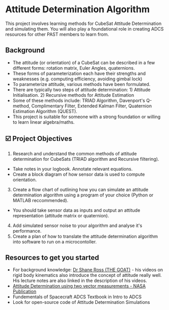 # Attitude Determination Algorithm
This project involves learning methods for CubeSat Attitude Determination and simulating them. You will also play a foundational role in creating ADCS resources for other PAST members to learn from. 

## Background
- The attitude (or orientation) of a CubeSat can be described in a few different forms: rotation matrix, Euler Angles, quaternions.
- These forms of parameterization each have their strengths and weaknesses (e.g. computing efficiency, avoiding gimbal lock)
- To parameterize attitude, various methods have been formulated.
- There are typically two steps of attitude determination: 1) Attitude Initialisation. 2) Recursive methods for Attitude Estimation
- Some of these methods include: TRIAD Algorithm, Davenport's Q-method, Complimentary Filter, Extended Kalman Filter, Quaternion Estimation Algorithm (QUEST).
- This project is suitable for someone with a strong foundation or willing to learn linear algebra/maths.
  
## ☑️ Project Objectives
1. Research and understand the common methods of attitude determination for CubeSats (TRIAD algorithm and Recursive filtering).
- Take notes in your logbook. Annotate relevant equations.
- Create a block diagram of how sensor data is used to compute orientation.
3. Create a flow chart of outlining how you can simulate an attitude determination algorithm using a program of your choice (Python or MATLAB reccommended).
- You should take sensor data as inputs and output an attitude representation (attitude matrix or quaternion).
4. Add simulated sensor noise to your algorithm and analyse it's performance.
5. Create a plan of how to translate the attitude determination algorithm into software to run on a microcontoller.

## Resources to get you started
- For background knowledge: [Dr Shane Ross (THE GOAT)](https://www.youtube.com/watch?v=HCd-leV8OkU&t=1266s) - his videos on rigid body kinematics also introduce the
  concept of attitude really well. His lecture notes are also linked in the description of his videos.
- [Attitude Determination using two vector measurements - NASA Publication](https://ntrs.nasa.gov/api/citations/19990052720/downloads/19990052720.pdf)
- Fundementals of Spacecraft ADCS Textbook in Intro to ADCS
- Look for open-source code of Attitude Determination Simulations
